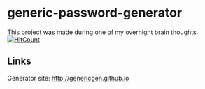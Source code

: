 # generic-password-generator
This project was made during one of my overnight brain thoughts. [![HitCount](http://hits.dwyl.io/host12prog/generic-password-generator.svg)](http://hits.dwyl.io/host12prog/generic-password-generator)
## Links
Generator site: http://genericgen.github.io
